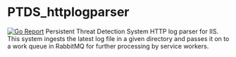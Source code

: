 # PTDS_httplogparser

[![Go Report](https://goreportcard.com/badge/github.com/ozfive/PTDS_httplogparser)](https://goreportcard.com/badge/github.com/ozfive/PTDS_httplogparser)
Persistent Threat Detection System HTTP log parser for IIS. This system ingests the latest log file in a given directory and passes it on to a work queue in RabbitMQ for further processing by service workers.
